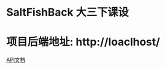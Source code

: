 # SaltFishBack 大三下课设

# 项目后端地址: http://loaclhost/
[API文档](https://console-docs.apipost.cn/preview/7ffbcb9561ce25ad/ce77cd5d7719c4de?target_id=629f6314-c226-4286-82b9-3b0ba913acfc#af47ea12-46c9-4ebb-8e6f-5f9d3b3dcc3d)




